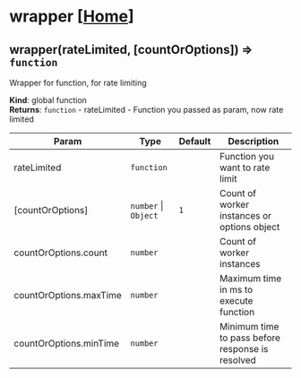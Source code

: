 # wrapper \[[Home](https://github.com/nemanjan00/queue-promised)\]
<a name="wrapper"></a>

## wrapper(rateLimited, [countOrOptions]) ⇒ <code>function</code>
Wrapper for function, for rate limiting

**Kind**: global function  
**Returns**: <code>function</code> - rateLimited - Function you passed as param, now rate limited  

| Param | Type | Default | Description |
| --- | --- | --- | --- |
| rateLimited | <code>function</code> |  | Function you want to rate limit |
| [countOrOptions] | <code>number</code> \| <code>Object</code> | <code>1</code> | Count of worker instances or options object |
| countOrOptions.count | <code>number</code> |  | Count of worker instances |
| countOrOptions.maxTime | <code>number</code> |  | Maximum time in ms to execute function |
| countOrOptions.minTime | <code>number</code> |  | Minimum time to pass before response is resolved |

